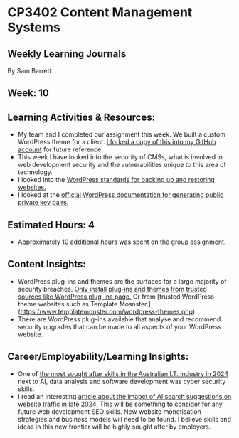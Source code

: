 # CP3402 Content Management Systems
## Weekly Learning Journals

By Sam Barrett  

## Week: 10  

## Learning Activities & Resources:  
- My team and I completed our assignment this week. We built a custom WordPress theme for a client. [I forked a copy of this into my GitHub account](https://github.com/SamBarrett1/project-2025-tr1-jcua-team6) for future reference.
- This week I have looked into the security of CMSs, what is involved in web development security and the vulnerabilities unique to this area of technology.
- I looked into the [WordPress standards for backing up and restoring websites.](https://developer.wordpress.org/advanced-administration/security/backup/)
- I looked at the [official WordPress documentation for generating public private key pairs.](https://developer.wordpress.com/docs/developer-tools/ssh/)


## Estimated Hours: 4  
- Approximately 10 additional hours was spent on the group assignment.  

## Content Insights:  
- WordPress plug-ins and themes are the surfaces for a large majority of security breaches. [Only install plug-ins and themes from trusted sources like WordPress plug-ins page.](https://wordpress.org/plugins/) Or from [trusted WordPress theme websites such as Template Mosnster.] (https://www.templatemonster.com/wordpress-themes.php)
- There are WordPress plug-ins available that analyse and recommend security upgrades that can be made to all aspects of your WordPress website.

## Career/Employability/Learning Insights:
- One of [the most sought after skills in the Australian I.T. industry in 2024](https://www.arnnet.com.au/article/1307175/ai-cyber-security-skills-top-priority-among-aussie-it-employers-in-2024.html) next to AI, data analysis and software development was cyber security skills.
- I read an interesting [article about the imapct of AI search suggestions on website traffic in late 2024.](https://www.zerohedge.com/technology/betrayed-thats-word-small-business-owners-reel-google-ai-destroys-google-search) This will be something to consider for any future web development SEO skills. New website monetisation strategies and business models will need to be found. I believe skills and ideas in this new frontier will be highly sought after by employers.